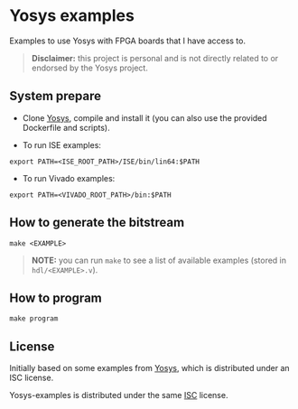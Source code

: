 # Yosys examples

Examples to use Yosys with FPGA boards that I have access to.

> **Disclaimer:** this project is personal and is not directly related to or
> endorsed by the Yosys project.

## System prepare

* Clone [Yosys](https://github.com/YosysHQ/yosys), compile and install it
(you can also use the provided Dockerfile and scripts).

* To run ISE examples:
```
export PATH=<ISE_ROOT_PATH>/ISE/bin/lin64:$PATH
```

* To run Vivado examples:
```
export PATH=<VIVADO_ROOT_PATH>/bin:$PATH
```

## How to generate the bitstream

```
make <EXAMPLE>
```

> **NOTE:** you can run `make` to see a list of available examples
> (stored in `hdl/<EXAMPLE>.v`).

## How to program

```
make program
```

## License

Initially based on some examples from [Yosys](https://github.com/YosysHQ/yosys),
which is distributed under an ISC license.

Yosys-examples is distributed under the same [ISC](LICENSE) license.
